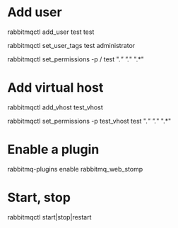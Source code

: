 # Add user

rabbitmqctl add_user test test

rabbitmqctl set_user_tags test administrator

rabbitmqctl set_permissions -p / test ".*" ".*" ".*"


# Add virtual host

rabbitmqctl add_vhost test_vhost

rabbitmqctl set_permissions -p test_vhost test ".*" ".*" ".*"

# Enable a plugin
rabbitmq-plugins enable rabbitmq_web_stomp

# Start, stop
rabbitmqctl start|stop|restart

